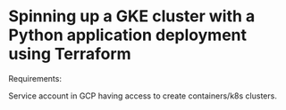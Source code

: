 # Spinning up a GKE cluster with a Python application deployment using Terraform

Requirements:

Service account in GCP having access to create containers/k8s clusters.
